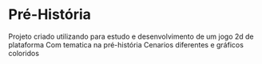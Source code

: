 # Pré-História
Projeto criado utilizando para estudo e desenvolvimento de um jogo 2d de plataforma
Com tematica na pré-história
Cenarios diferentes e gráficos coloridos 
